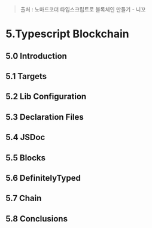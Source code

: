 > 출처 : 노마드코더 타입스크립트로 블록체인 만들기 - 니꼬

# 5.Typescript Blockchain

## 5.0 Introduction

## 5.1 Targets

## 5.2 Lib Configuration

## 5.3 Declaration Files

## 5.4 JSDoc

## 5.5 Blocks

## 5.6 DefinitelyTyped

## 5.7 Chain

## 5.8 Conclusions

